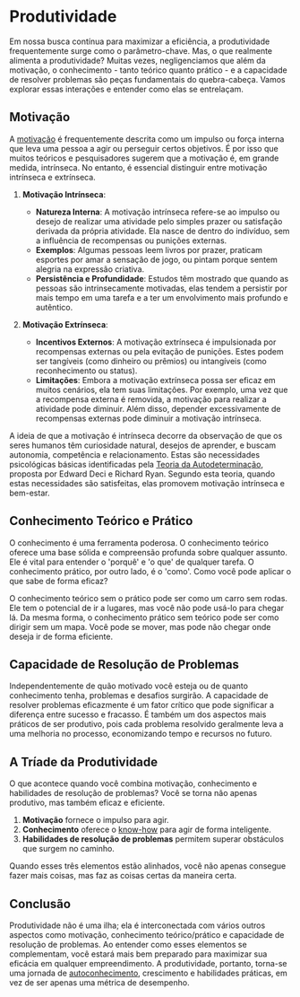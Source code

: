 # Produtividade

Em nossa busca contínua para maximizar a eficiência, a produtividade frequentemente surge como o parâmetro-chave. Mas, o que realmente alimenta a produtividade? Muitas vezes, negligenciamos que além da motivação, o conhecimento - tanto teórico quanto prático - e a capacidade de resolver problemas são peças fundamentais do quebra-cabeça. Vamos explorar essas interações e entender como elas se entrelaçam.

## Motivação

A [motivação](https://en.wikipedia.org/wiki/Motivation) é frequentemente descrita como um impulso ou força interna que leva uma pessoa a agir ou perseguir certos objetivos. É por isso que muitos teóricos e pesquisadores sugerem que a motivação é, em grande medida, intrínseca. No entanto, é essencial distinguir entre motivação intrínseca e extrínseca.

1. **Motivação Intrínseca**:
    - **Natureza Interna**: A motivação intrínseca refere-se ao impulso ou desejo de realizar uma atividade pelo simples prazer ou satisfação derivada da própria atividade. Ela nasce de dentro do indivíduo, sem a influência de recompensas ou punições externas.
    - **Exemplos**: Algumas pessoas leem livros por prazer, praticam esportes por amar a sensação de jogo, ou pintam porque sentem alegria na expressão criativa.
    - **Persistência e Profundidade**: Estudos têm mostrado que quando as pessoas são intrinsecamente motivadas, elas tendem a persistir por mais tempo em uma tarefa e a ter um envolvimento mais profundo e autêntico.
  
2. **Motivação Extrínseca**:
    - **Incentivos Externos**: A motivação extrínseca é impulsionada por recompensas externas ou pela evitação de punições. Estes podem ser tangíveis (como dinheiro ou prêmios) ou intangíveis (como reconhecimento ou status).
    - **Limitações**: Embora a motivação extrínseca possa ser eficaz em muitos cenários, ela tem suas limitações. Por exemplo, uma vez que a recompensa externa é removida, a motivação para realizar a atividade pode diminuir. Além disso, depender excessivamente de recompensas externas pode diminuir a motivação intrínseca.

A ideia de que a motivação é intrínseca decorre da observação de que os seres humanos têm curiosidade natural, desejos de aprender, e buscam autonomia, competência e relacionamento. Estas são necessidades psicológicas básicas identificadas pela [Teoria da Autodeterminação](https://en.wikipedia.org/wiki/Self-determination_theory), proposta por Edward Deci e Richard Ryan. Segundo esta teoria, quando estas necessidades são satisfeitas, elas promovem motivação intrínseca e bem-estar.

## Conhecimento Teórico e Prático

O conhecimento é uma ferramenta poderosa. O conhecimento teórico oferece uma base sólida e compreensão profunda sobre qualquer assunto. Ele é vital para entender o 'porquê' e 'o que' de qualquer tarefa. O conhecimento prático, por outro lado, é o 'como'. Como você pode aplicar o que sabe de forma eficaz?

O conhecimento teórico sem o prático pode ser como um carro sem rodas. Ele tem o potencial de ir a lugares, mas você não pode usá-lo para chegar lá. Da mesma forma, o conhecimento prático sem teórico pode ser como dirigir sem um mapa. Você pode se mover, mas pode não chegar onde deseja ir de forma eficiente.

## Capacidade de Resolução de Problemas

Independentemente de quão motivado você esteja ou de quanto conhecimento tenha, problemas e desafios surgirão. A capacidade de resolver problemas eficazmente é um fator crítico que pode significar a diferença entre sucesso e fracasso. É também um dos aspectos mais práticos de ser produtivo, pois cada problema resolvido geralmente leva a uma melhoria no processo, economizando tempo e recursos no futuro.

## A Tríade da Produtividade

O que acontece quando você combina motivação, conhecimento e habilidades de resolução de problemas? Você se torna não apenas produtivo, mas também eficaz e eficiente. 

1. **Motivação** fornece o impulso para agir.
2. **Conhecimento** oferece o [know-how](https://en.wikipedia.org/wiki/Procedural_knowledge) para agir de forma inteligente.
3. **Habilidades de resolução de problemas** permitem superar obstáculos que surgem no caminho.

Quando esses três elementos estão alinhados, você não apenas consegue fazer mais coisas, mas faz as coisas certas da maneira certa.

## Conclusão

Produtividade não é uma ilha; ela é interconectada com vários outros aspectos como motivação, conhecimento teórico/prático e capacidade de resolução de problemas. Ao entender como esses elementos se complementam, você estará mais bem preparado para maximizar sua eficácia em qualquer empreendimento. A produtividade, portanto, torna-se uma jornada de [autoconhecimento](https://en.wikipedia.org/wiki/Self-knowledge_(psychology)), crescimento e habilidades práticas, em vez de ser apenas uma métrica de desempenho.
